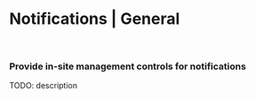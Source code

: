 # Notifications | General
<br>

### Provide in-site management controls for notifications

TODO: description
<br>